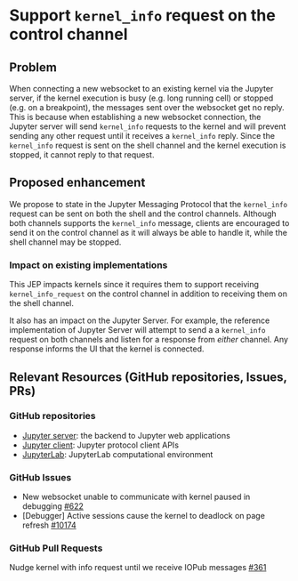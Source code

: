 # Support `kernel_info` request on the control channel

## Problem

When connecting a new websocket to an existing kernel via the Jupyter server, if the kernel execution is
busy (e.g. long running cell) or stopped (e.g. on a breakpoint), the messages sent over the websocket get no reply. This is because when
establishing a new websocket connection, the Jupyter server will send `kernel_info` requests to the kernel
and will prevent sending any other request until it receives a `kernel_info` reply. Since the `kernel_info`
request is sent on the shell channel and the kernel execution is stopped, it cannot reply to that request.

## Proposed enhancement

We propose to state in the Jupyter Messaging Protocol that the `kernel_info` request can be sent on both the shell and the control channels. Although both channels supports the `kernel_info` message, clients are encouraged to send it on the control channel as it will always be able to handle it, while the shell channel may be stopped.

### Impact on existing implementations

This JEP impacts kernels since it requires them to support receiving `kernel_info_request` on the control channel in addition to receiving them on the shell channel.

It also has an impact on the Jupyter Server. For example, the reference implementation of Jupyter Server will attempt to send a a `kernel_info` request on both channels and listen for a response from _either_ channel. Any response informs the UI that the kernel is connected.

## Relevant Resources (GitHub repositories, Issues, PRs)

### GitHub repositories

- [Jupyter server](https://github.com/jupyter-server/jupyter_server): the backend to Jupyter web applications
- [Jupyter client](https://github.com/jupyter/jupyter_client):  Jupyter protocol client APIs
- [JupyterLab](https://github.com/jupyterlab/jupyterlab): JupyterLab computational environment

### GitHub Issues

- New websocket unable to communicate with kernel paused in debugging [#622](https://github.com/jupyter-server/jupyter_server/issues/622)
- [Debugger] Active sessions cause the kernel to deadlock on page refresh [#10174](https://github.com/jupyterlab/jupyterlab/issues/10174)

### GitHub Pull Requests

Nudge kernel with info request until we receive IOPub messages [#361](https://github.com/jupyter-server/jupyter_server/pull/361)

